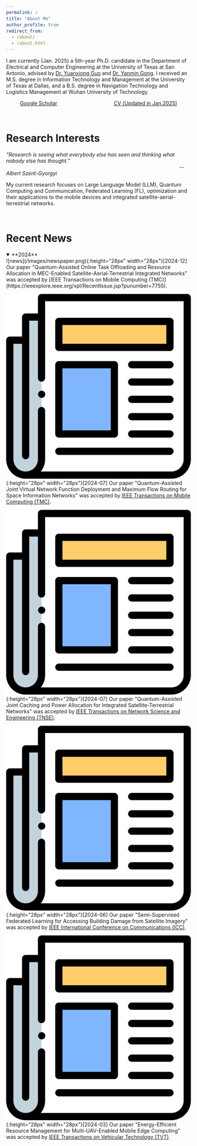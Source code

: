 ```yaml
---
permalink: /
title: "About Me"
author_profile: true
redirect_from: 
  - /about/
  - /about.html
---
```


I am currently (Jan. 2025) a 5th-year Ph.D. candidate in the Department of Electrical and Computer Engineering at the University of Texas at San Antonio, advised by [Dr. Yuanxiong Guo](https://guoyuanxiong.github.io) and [Dr. Yanmin Gong](https://yanmingong.github.io). I received an M.S. degree in Information Technology and Management at the University of Texas at Dallas, and a B.S. degree in Navigation Technology and Logistics Management at Wuhan University of Technology.

<div style="display: flex; justify-content: space-around; align-items: center;">
  <!-- First button linking to Stack Overflow -->
<a href="https://scholar.google.com/citations?hl=en&user=p6z9Id4AAAAJ" class="btn btn--x-large" target="_blank">Google Scholar</a>
 &nbsp; 
  <!-- Second button linking to GitHub -->
<a href="https://yu-zhang-eugene.github.io/files/cv.pdf" class="btn btn--x-large" target="_blank">CV (Updated in Jan.2025)</a>
</div>



<p>&nbsp;</p>

Research Interests
======
_“Research is seeing what everybody else has seen and thinking what nobody else has thought.”_<br>
&nbsp;&nbsp;&nbsp;&nbsp;&nbsp;&nbsp;&nbsp;&nbsp;&nbsp;&nbsp;&nbsp;&nbsp;&nbsp;&nbsp;&nbsp;&nbsp;&nbsp;&nbsp;&nbsp;&nbsp;&nbsp;&nbsp;&nbsp;&nbsp;&nbsp;&nbsp;&nbsp;&nbsp;&nbsp;&nbsp;&nbsp;&nbsp;&nbsp;&nbsp;&nbsp;&nbsp;&nbsp;&nbsp;&nbsp;&nbsp;&nbsp;&nbsp;&nbsp;&nbsp;&nbsp;&nbsp;&nbsp;&nbsp;&nbsp;&nbsp;&nbsp;&nbsp;&nbsp;&nbsp;&nbsp;&nbsp;&nbsp;&nbsp;&nbsp;&nbsp;&nbsp;&nbsp;&nbsp;&nbsp;&nbsp;&nbsp;&nbsp;&nbsp;&nbsp;&nbsp;&nbsp;&nbsp;&nbsp;&nbsp;&nbsp;&nbsp;&nbsp;&nbsp;&nbsp;&nbsp;&nbsp;&nbsp;&nbsp;&nbsp;&nbsp;&nbsp;&nbsp;&nbsp;&nbsp;&nbsp;&nbsp;&nbsp;&nbsp;&nbsp;&nbsp;&nbsp;&nbsp;&nbsp;&nbsp;&nbsp;&nbsp;&nbsp;&nbsp;&nbsp;&nbsp;&nbsp;&nbsp;&nbsp;&nbsp;&nbsp;&nbsp;&nbsp;&nbsp;&nbsp;&nbsp;&nbsp;&nbsp;&nbsp;&nbsp;  _-- Albert Szent-Gyorgyi_

My current research focuses on Large Language Model (LLM), Quantum Computing and Communication, Federated Learning (FL), optimization and their applications to the mobile devices and integrated satellite-aerial-terrestrial networks.

<p>&nbsp;</p>


Recent News
======
<details open>
  <summary>**2024**</summary>
  ![news](/images/newspaper.png){:height="28px" width="28px"}[2024-12] Our paper "Quantum-Assisted Online Task Offloading and Resource Allocation in MEC-Enabled Satellite-Aerial-Terrestrial Integrated Networks" was accepted by [IEEE Transactions on Mobile Computing (TMC)](https://ieeexplore.ieee.org/xpl/RecentIssue.jsp?punumber=7755).
  
  ![news](/images/newspaper.png){:height="28px" width="28px"}[2024-07] Our paper "Quantum-Assisted Joint Virtual Network Function Deployment and Maximum Flow Routing for Space Information Networks" was accepted by [IEEE Transactions on Mobile Computing (TMC)](https://ieeexplore.ieee.org/xpl/RecentIssue.jsp?punumber=7755).
  
  ![news](/images/newspaper.png){:height="28px" width="28px"}[2024-07] Our paper "Quantum-Assisted Joint Caching and Power Allocation for Integrated Satellite-Terrestrial Networks" was accepted by [IEEE Transactions on Network Science and Engineering (TNSE)](https://ieeexplore.ieee.org/xpl/RecentIssue.jsp?punumber=6488902).
  
  ![news](/images/newspaper.png){:height="28px" width="28px"}[2024-06] Our paper "Semi-Supervised Federated Learning for Accessing Building Damage from Satellite Imagery" was accepted by [IEEE International Conference on Communications (ICC)](https://icc2024.ieee-icc.org/).
  
  ![news](/images/newspaper.png){:height="28px" width="28px"}[2024-03] Our paper "Energy-Efficient Resource Management for Multi-UAV-Enabled Mobile Edge Computing" was accepted by [IEEE Transactions on Vehicular Technology (TVT)](https://ieeexplore.ieee.org/xpl/RecentIssue.jsp?punumber=25).
</details open> 






